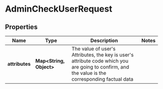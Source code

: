 # AdminCheckUserRequest

## Properties
Name | Type | Description | Notes
------------ | ------------- | ------------- | -------------
**attributes** | **Map&lt;String, Object&gt;** | The value of user&#x27;s Attributes, the key is user&#x27;s attribute code which you are going to confirm, and the value is the corresponding factual data | 
